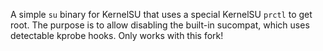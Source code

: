 A simple `su` binary for KernelSU that uses a special KernelSU `prctl` to get root. The purpose is to allow disabling the built-in sucompat, which uses detectable kprobe hooks. Only works with this fork!